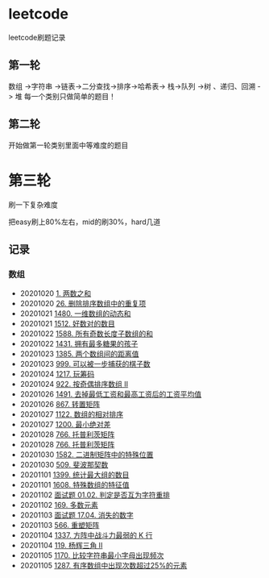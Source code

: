 # leetcode
 leetcode刷题记录

## 第一轮
数组 ->字符串 ->链表->二分查找->排序->哈希表-> 栈->队列 ->树 、递归、回溯 -> 堆 
每一个类别只做简单的题目！

## 第二轮
开始做第一轮类别里面中等难度的题目

# 第三轮
刷一下复杂难度

把easy刷上80%左右，mid的刷30%，hard几道

## 记录

### 数组

- 20201020   [1. 两数之和](https://leetcode-cn.com/problems/two-sum/)
- 20201020   [26. 删除排序数组中的重复项](https://leetcode-cn.com/problems/remove-duplicates-from-sorted-array/)
- 20201021   [1480. 一维数组的动态和](https://leetcode-cn.com/problems/running-sum-of-1d-array/)
- 20201021   [1512. 好数对的数目](https://leetcode-cn.com/problems/number-of-good-pairs/submissions/)
- 20201022   [1588.  所有奇数长度子数组的和](https://leetcode-cn.com/problems/sum-of-all-odd-length-subarrays/)
- 20201022   [1431. 拥有最多糖果的孩子](https://leetcode-cn.com/problems/kids-with-the-greatest-number-of-candies/)
- 20201023  [1385. 两个数组间的距离值](https://leetcode-cn.com/problems/find-the-distance-value-between-two-arrays/)
- 20201023  [999. 可以被一步捕获的棋子数](https://leetcode-cn.com/problems/available-captures-for-rook/)
- 20201024  [1217. 玩筹码](https://leetcode-cn.com/problems/minimum-cost-to-move-chips-to-the-same-position/submissions/)
- 20201024  [922. 按奇偶排序数组 II](https://leetcode-cn.com/problems/sort-array-by-parity-ii/)
- 20201026  [1491. 去掉最低工资和最高工资后的工资平均值](https://leetcode-cn.com/problems/average-salary-excluding-the-minimum-and-maximum-salary/)
- 20201026  [867. 转置矩阵](https://leetcode-cn.com/problems/transpose-matrix/)
- 20201027  [1122. 数组的相对排序](https://leetcode-cn.com/problems/relative-sort-array/submissions/)
- 20201027  [1200. 最小绝对差](https://leetcode-cn.com/problems/minimum-absolute-difference/)
- 20201028  [766. 托普利茨矩阵](https://leetcode-cn.com/problems/toeplitz-matrix/submissions/)
- 20201028  [766. 托普利茨矩阵](https://leetcode-cn.com/problems/toeplitz-matrix/submissions/)
- 20201030  [1582. 二进制矩阵中的特殊位置](https://leetcode-cn.com/problems/special-positions-in-a-binary-matrix/submissions/)
- 20201030  [509. 斐波那契数](https://leetcode-cn.com/problems/fibonacci-number/)
- 20201101  [1399. 统计最大组的数目](https://leetcode-cn.com/problems/count-largest-group/)
- 20201101  [1608. 特殊数组的特征值](https://leetcode-cn.com/problems/special-array-with-x-elements-greater-than-or-equal-x/)
- 20201102  [面试题 01.02. 判定是否互为字符重排](https://leetcode-cn.com/problems/check-permutation-lcci/)
- 20201102  [169. 多数元素](https://leetcode-cn.com/problems/majority-element/)
- 20201103  [面试题 17.04. 消失的数字](https://leetcode-cn.com/problems/missing-number-lcci/)
- 20201103  [566. 重塑矩阵](https://leetcode-cn.com/problems/reshape-the-matrix/)
- 20201104  [1337. 方阵中战斗力最弱的 K 行](https://leetcode-cn.com/problems/the-k-weakest-rows-in-a-matrix/)
- 20201104  [119. 杨辉三角 II](https://leetcode-cn.com/problems/pascals-triangle-ii/)
- 20201105  [1170. 比较字符串最小字母出现频次](https://leetcode-cn.com/problems/compare-strings-by-frequency-of-the-smallest-character/submissions/)
- 20201105  [1287. 有序数组中出现次数超过25%的元素](https://leetcode-cn.com/problems/element-appearing-more-than-25-in-sorted-array/)